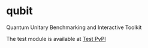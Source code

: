 # qubit
Quantum Unitary Benchmarking and Interactive Toolkit

The test module is available at [Test PyPI](https://test.pypi.org/project/qubitkit/0.1.0/)